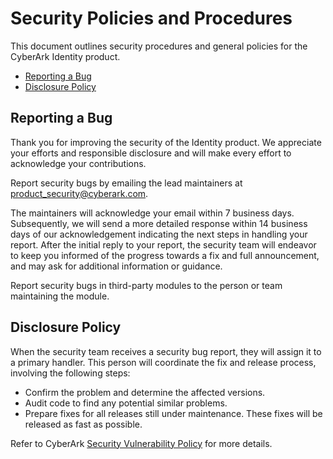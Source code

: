# Security Policies and Procedures

This document outlines security procedures and general policies for the CyberArk Identity product.

  * [Reporting a Bug](#reporting-a-bug)
  * [Disclosure Policy](#disclosure-policy)

## Reporting a Bug

Thank you for improving the security of the Identity product. We appreciate your efforts and
responsible disclosure and will make every effort to acknowledge your
contributions.

Report security bugs by emailing the lead maintainers at product_security@cyberark.com.

The maintainers will acknowledge your email within 7 business days. Subsequently, we will 
send a more detailed response within 14 business days of our acknowledgement indicating
the next steps in handling your report. After the initial reply to your report, the security
team will endeavor to keep you informed of the progress towards a fix and full
announcement, and may ask for additional information or guidance.

Report security bugs in third-party modules to the person or team maintaining
the module.

## Disclosure Policy

When the security team receives a security bug report, they will assign it to a
primary handler. This person will coordinate the fix and release process,
involving the following steps:

  * Confirm the problem and determine the affected versions.
  * Audit code to find any potential similar problems.
  * Prepare fixes for all releases still under maintenance. These fixes will be
    released as fast as possible.

Refer to CyberArk [Security Vulnerability Policy](https://www.cyberark.com/cyberark-security-vulinerability-policy.pdf) for more details.